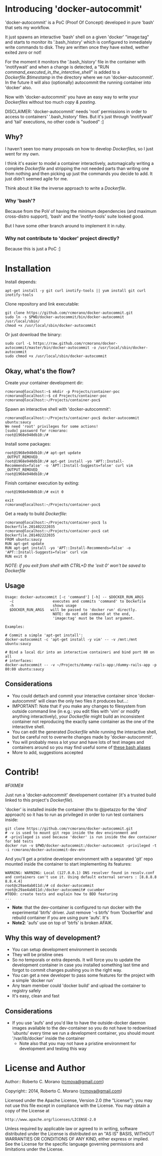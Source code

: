 # Introducing 'docker-autocommit'

'docker-autocommit' is a PoC (Proof Of Concept) developed in pure 'bash' that sets my workflow.

It just spawns an interactive 'bash' shell on a given 'docker' "image:tag" and starts to monitor its '.bash_history' which is configured to inmediately write commands to disk. They are written once they have exited, wether exited _zero_ or not!

For the moment it monitors the '.bash_history' file in the container with 'inotifywait' and when a change is detected, a "RUN _command_executed_in_the_interctive_shell_" is added to a _Dockerfile.$timestamp_ in the directory where we run 'docker-autocommit'.
In the future it will also (optionally) autocommit the running container into 'docker' also.

Now with 'docker-autocommit' you have an easy way to write your _Dockerfiles_ without too much _copy & pasting_.

DISCLAIMER: 'docker-autocommit' needs 'root' permissions in order to access to containers' '.bash_history' files. But it's just through 'inotifywait' and 'tail' executions, no other code is "sudoed" :]

## Why?

I haven't seen too many proposals on how to develop _Dockerfiles_, so I just went for my own.

I think it's easier to model a container interactively, automagically writing a complete _Dockerfile_ and stripping the not needed parts than writing one from nothing and then picking up just the commands you decide to add. It just didn't seemed agile for me.

Think about it like the inverse approach to write a _Dockerfile_.

### Why 'bash'?

Because from the PoV of having the minimum dependencies (and maximum cross-distro support), 'bash' and the 'inotify-tools' suite looked good.

But I have some other branch around to implement it in ruby.

### Why not contribute to 'docker' project directly?

Because this is just a PoC :]

# Installation

Install depends:
```
apt-get install -y git curl inotify-tools || yum install git curl inotify-tools
```

Clone repository and link executable:

```
git clone https://github.com/rcmorano/docker-autocommit.git
sudo ln -s $PWD/docker-autocommit/bin/docker-autocommit /usr/local/sbin/
chmod +x /usr/local/sbin/docker-autocommit
```

Or just download the binary:

```
sudo curl -L https://raw.github.com/rcmorano/docker-autocommit/master/bin/docker-autocommit -o /usr/local/sbin/docker-autocommit
sudo chmod +x /usr/local/sbin/docker-autocommit
```

## Okay, what's the flow?

Create your container development dir:
```
rcmorano@localhost:~$ mkdir -p Projects/container-poc
rcmorano@localhost:~$ cd Projects/container-poc
rcmorano@localhost:~/Projects/container-poc$ 
```

Spawn an interactive shell with 'docker-autocommit':
```
rcmorano@localhost:~/Projects/container-poc$ docker-autocommit ubuntu:saucy
We need 'root' privileges for some actions!
[sudo] password for rcmorano: 
root@1968e940db10:/# 
```

Install some packages:
```
root@1968e940db10:/# apt-get update
_OUTPUT_REMOVED_
root@1968e940db10:/# apt-get install -yo 'APT::Install-Recommends=false' -o 'APT::Install-Suggests=false' curl vim
_OUTPUT_REMOVED_
root@1968e940db10:/#
```

Finish container execution by exiting:
```
root@1968e940db10:/# exit 0

exit
rcmorano@localhost:~/Projects/container-poc$
```

Get a ready to build _Dockerfile_:
```
rcmorano@localhost:~/Projects/container-poc$ ls
Dockerfile.201402222035
rcmorano@localhost:~/Projects/container-poc$ cat Dockerfile.201402222035 
FROM ubuntu:saucy
RUN apt-get update
RUN apt-get install -yo 'APT::Install-Recommends=false' -o 'APT::Install-Suggests=false' curl vim
RUN exit 0

```
_NOTE: if you exit from shell with CTRL+D the 'exit 0' won't be saved to Dockerfile_

## Usage

```
Usage: docker-autocommit [-c 'command'] [-h] -- $DOCKER_RUN_ARGS
  -c                  executes and commits 'command' to Dockefile
  -h                  shows usage
  $DOCKER_RUN_ARGS   will be passed to 'docker run' directly.
                      NOTE: do not add command at the end,
                      'image:tag' must be the last argument.

Examples:

# Commit a simple 'apt-get install':
docker-autocommit -c 'apt-get install -y vim' -- -v /mnt:/mnt ubuntu:saucy

# Bind a local dir into an interactive containeri and bind port 80 on all
# interfaces: 
docker-autocommit -- -v ~/Projects/dummy-rails-app:/dummy-rails-app -p 80:80 ubuntu:saucy
```

## Considerations

* You could dettach and commit your interactive container since 'docker-autocommit' will clean the only two files it produces but...:
* IMPORTANT: Note that if you make any changes to filesystem from outside command line (in e.g.: you edit files with 'vim' or modify anything interactively), your _Dockerfile_ might build an inconsistent container not reproducing the exactly same container as the one of the interactive shell.
* You can edit the generated _Dockerfile_ while running the interactive shell, but be careful not to overwrite changes made by 'docker-autocommit'.
* You will probably mess a lot your and have lots of test images and containers around so you may find useful some of [these bash aliases](https://gist.github.com/rcmorano/9396626)
* More to add, suggestions accepted

# Contrib!

_#FIXME#_

Just run a 'docker-autocommit' developement container (it's a trusted build linked to this project's _Dockerfile_).

'docker' is installed inside the container (thx to @jpetazzo for the 'dind' approach) so it has to run as privileged in order to run test containers inside:

```
git clone https://github.com/rcmorano/docker-autocommit.git
# -v is used to mount git repo inside the dev environment and
# -privileged is used because 'docker' is run inside the dev container for bdd tests
docker run -v $PWD/docker-autocommit:/docker-autocommit -privileged -t -i rcmorano/docker-autocommit-dev-env
```
And you'll get a pristine developer environment with a separated 'git' repo mounted inside the container to start implementing its features:

```
WARNING: WARNING: Local (127.0.0.1) DNS resolver found in resolv.conf and containers can't use it. Using default external servers : [8.8.8.8 8.8.4.4]
root@c29ae4ab011d:/# cd docker-autocommit
root@c29ae4ab011d:/docker-autocommit# cucumber
#TODO: create tests and explain how to BDD featuring
...
```

* **Note**: that the dev-container is configured to run docker with the experimental 'btrfs' driver. Just remove '-s btrfs' from 'Dockerfile' and rebuild container if you are using pure 'aufs'.
It's 
* **Note2**: 'aufs' use on top of 'btrfs' is broken AFAIK.

## Why this way of development?

* You can setup development environment in seconds
* They will be pristine ones
* So no temporals or extra depends. It will force you to update the development container in case you installed something last time and forgot to commit changes pushing you in the right way.
* You can get a new developer to pass some features for the project with a simple 'docker run' 
* Any team member could 'docker build' and upload the container to registry safely
* It's easy, clean and fast

## Considerations

* If you use 'aufs' and you'd like to have the outside-docker daemon images available to the dev-container so you do not have to redownload 'ubuntu' every time we run a development container, you should mount '/var/lib/docker' inside the container
  * Note also that you may not have a pristine environment for development and testing this way

# License and Author

Author:: Roberto C. Morano (<rcmova@gmail.com>)

Copyright:: 2014, Roberto C. Morano (<rcmova@gmail.com>)

Licensed under the Apache License, Version 2.0 (the "License");
you may not use this file except in compliance with the License.
You may obtain a copy of the License at

    http://www.apache.org/licenses/LICENSE-2.0

Unless required by applicable law or agreed to in writing, software
distributed under the License is distributed on an "AS IS" BASIS,
WITHOUT WARRANTIES OR CONDITIONS OF ANY KIND, either express or implied.
See the License for the specific language governing permissions and
limitations under the License.
